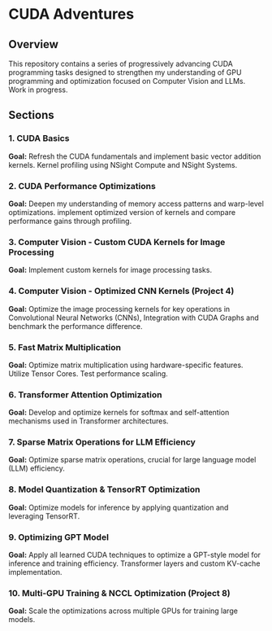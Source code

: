 # CUDA Adventures

## Overview
This repository contains a series of progressively advancing CUDA programming tasks designed to strengthen my understanding of GPU programming and optimization focused on Computer Vision and LLMs. Work in progress.

## Sections
### **1. CUDA Basics**
**Goal:** Refresh the CUDA fundamentals and implement basic vector addition kernels. Kernel profiling using NSight Compute and NSight Systems.

### **2. CUDA Performance Optimizations**
**Goal:** Deepen my understanding of memory access patterns and warp-level optimizations. implement optimized version of kernels and compare performance gains through profiling.

### **3. Computer Vision - Custom CUDA Kernels for Image Processing**
**Goal:** Implement custom kernels for image processing tasks.

### **4. Computer Vision - Optimized CNN Kernels (Project 4)**
**Goal:** Optimize the image processing kernels for key operations in Convolutional Neural Networks (CNNs), Integration with CUDA Graphs and benchmark the performance difference.

### **5. Fast Matrix Multiplication**
**Goal:** Optimize matrix multiplication using hardware-specific features. Utilize Tensor Cores. Test performance scaling.

### **6. Transformer Attention Optimization**
**Goal:** Develop and optimize kernels for softmax and self-attention mechanisms used in Transformer architectures.

### **7. Sparse Matrix Operations for LLM Efficiency**
**Goal:** Optimize sparse matrix operations, crucial for large language model (LLM) efficiency.

### **8. Model Quantization & TensorRT Optimization**
**Goal:** Optimize models for inference by applying quantization and leveraging TensorRT.

### **9. Optimizing GPT Model**
**Goal:** Apply all learned CUDA techniques to optimize a GPT-style model for inference and training efficiency. Transformer layers and custom KV-cache implementation.

### **10. Multi-GPU Training & NCCL Optimization (Project 8)**
**Goal:** Scale the  optimizations across multiple GPUs for training large models.
